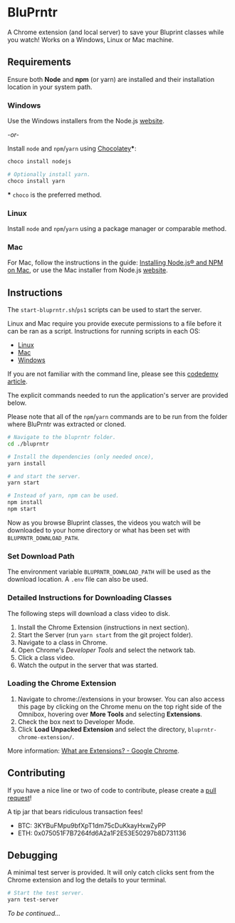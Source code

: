 BluPrntr
========

A Chrome extension (and local server) to save your Bluprint classes while you watch!
Works on a Windows, Linux or Mac machine.

Requirements
------------

Ensure both **Node** and **npm** (or yarn) are installed and their installation location in your system path.

### Windows

Use the Windows installers from the Node.js [website](https://nodejs.org/en/).

_-or-_

Install `node` and `npm`/`yarn` using [Chocolatey](https://chocolatey.org/)**\***:

```powershell
choco install nodejs

# Optionally install yarn.
choco install yarn
```

**\*** `choco` is the preferred method.

### Linux

Install `node` and `npm`/`yarn` using a package manager or comparable method.

### Mac

For Mac, follow the instructions in the guide: [Installing Node.js® and NPM on Mac](https://treehouse.github.io/installation-guides/mac/node-mac.html),
or use the Mac installer from Node.js [website](https://nodejs.org/en/).

Instructions
------------

The `start-bluprntr.sh`/`ps1` scripts can be used to start the server.

Linux and Mac require you provide execute permissions to a file before it can be ran as a script. Instructions for running scripts in each OS:

- [Linux](https://www.cyberciti.biz/faq/howto-run-a-script-in-linux/)
- [Mac](https://support.apple.com/guide/terminal/make-a-file-executable-apdd100908f-06b3-4e63-8a87-32e71241bab4/mac)
- [Windows](https://ss64.com/ps/syntax-run.html)

If you are not familiar with the command line, please see this [codedemy article](https://www.codecademy.com/articles/command-line-setup).

The explicit commands needed to run the application's server are provided below.

Please note that all of the `npm`/`yarn` commands are to be run from the folder where BluPrntr was extracted or cloned.

```bash
# Navigate to the bluprntr folder.
cd ./bluprntr

# Install the dependencies (only needed once),
yarn install

# and start the server.
yarn start

# Instead of yarn, npm can be used.
npm install
npm start
```

Now as you browse Bluprint classes, the videos you watch will be downloaded to your home directory or what has been set with `BLUPRNTR_DOWNLOAD_PATH`.

### Set Download Path

The environment variable `BLUPRNTR_DOWNLOAD_PATH` will be used as the download location.
A `.env` file can also be used.

### Detailed Instructions for Downloading Classes

The following steps will download a class video to disk.

1. Install the Chrome Extension (instructions in next section).
2. Start the Server (run `yarn start` from the git project folder).
3. Navigate to a class in Chrome.
4. Open Chrome's _Developer Tools_ and select the network tab.
5. Click a class video.
6. Watch the output in the server that was started.

### Loading the Chrome Extension

1. Navigate to chrome://extensions in your browser. You can also access this page by clicking on the Chrome menu on the top right side of the Omnibox, hovering over **More Tools** and selecting **Extensions**.
2. Check the box next to Developer Mode.
3. Click **Load Unpacked Extension** and select the directory, `bluprntr-chrome-extension/`.

More information: [What are Extensions? - Google Chrome](https://developer.chrome.com/extensions).

Contributing
------------

If you have a nice line or two of code to contribute, please create a [pull request](https://help.github.com/en/github/collaborating-with-issues-and-pull-requests/about-pull-requests)!

A tip jar that bears ridiculous transaction fees!
- BTC: 3KYBuFMpu9bfXpT1dm75cDuKkayHxwZyPP
- ETH: 0x075051F7B7264fd6A2a1F2E53E50297b8D731136

Debugging
---------

A minimal test server is provided. It will only catch clicks sent from the Chrome extension and log the details to your terminal.

```bash
# Start the test server.
yarn test-server
```

_To be continued..._
